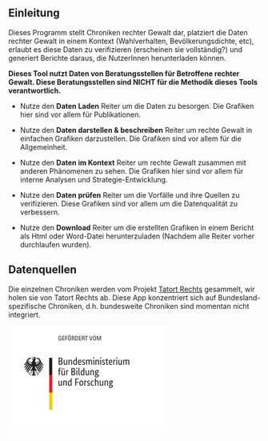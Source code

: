 
## Einleitung

Dieses Programm stellt Chroniken rechter Gewalt dar, platziert die Daten rechter Gewalt in einem Kontext (Wahlverhalten, Bevölkerungsdichte, etc), erlaubt es diese Daten zu verifizieren (erscheinen sie vollständig?) und generiert Berichte daraus, die NutzerInnen herunterladen können. 

**Dieses Tool nutzt Daten von Beratungsstellen für Betroffene rechter Gewalt. Diese Beratungsstellen sind NICHT für die Methodik dieses Tools verantwortlich.**


* Nutze den **<i class="fa fa-table"></i> Daten Laden** Reiter um die Daten zu besorgen. Die Grafiken hier sind vor allem für Publikationen. 
* Nutze den **<i class="fa fa-bar-chart"></i> Daten darstellen & beschreiben** Reiter um rechte Gewalt in einfachen Grafiken darzustellen. Die Grafiken sind vor allem für die Allgemeinheit. 
* Nutze den **<i class="fa fa-globe"></i> Daten im Kontext** Reiter um rechte Gewalt zusammen mit anderen Phänomenen zu sehen. Die Grafiken hier sind vor allem für interne Analysen und Strategie-Entwicklung. 
* Nutze den **<i class="fa fa-search"></i> Daten prüfen** Reiter um die Vorfälle und ihre Quellen zu verifizieren. Diese Grafiken sind vor allem um die Datenqualität zu verbessern. 

* Nutze den **<i class="fa fa-download"></i> Download** Reiter um die erstellten Grafiken in einem Bericht als Html oder Word-Datei herunterzuladen (Nachdem alle Reiter vorher durchlaufen wurden).  

## Datenquellen

Die einzelnen Chroniken werden vom Projekt [Tatort Rechts](https://tatortrechts.de) gesammelt, wir holen sie von Tatort Rechts ab. Diese App konzentriert sich auf Bundesland-spezifische Chroniken, d.h. bundesweite Chroniken sind momentan nicht integriert. 

![Funded by BMBF](BMBF_de.png)

